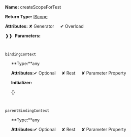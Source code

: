 **Name:** createScopeForTest

**Return Type:** [IScope](https://gitbook-18.gitbook.io/au//runtime/observation/interfaces/iscope)

**Attributes:** ✘ Generator&nbsp;&nbsp;&nbsp;&nbsp;&nbsp;✔ Overload

❱❱&nbsp;&nbsp;**Parameters:**

&nbsp;&nbsp;&nbsp;&nbsp;&nbsp;
```
bindingContext
```

&nbsp;&nbsp;&nbsp;&nbsp;&nbsp;**Type:**any

&nbsp;&nbsp;&nbsp;&nbsp;&nbsp;**Attributes:**✔ Optional&nbsp;&nbsp;&nbsp;&nbsp;&nbsp;✘ Rest&nbsp;&nbsp;&nbsp;&nbsp;&nbsp;✘ Parameter Property

&nbsp;&nbsp;&nbsp;&nbsp;&nbsp;**Initializer:**

&nbsp;&nbsp;&nbsp;&nbsp;&nbsp;{}

&nbsp;&nbsp;&nbsp;&nbsp;&nbsp;
```
parentBindingContext
```

&nbsp;&nbsp;&nbsp;&nbsp;&nbsp;**Type:**any

&nbsp;&nbsp;&nbsp;&nbsp;&nbsp;**Attributes:**✔ Optional&nbsp;&nbsp;&nbsp;&nbsp;&nbsp;✘ Rest&nbsp;&nbsp;&nbsp;&nbsp;&nbsp;✘ Parameter Property

